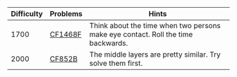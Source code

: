 | Difficulty | Problems | Hints |
| -------- | -------- | -------- |
| 1700 | [CF1468F](https://codeforces.com/problemset/problem/1468/F) | Think about the time when two persons make eye contact. Roll the time backwards. |
| 2000 | [CF852B](https://codeforces.com/problemset/problem/852/B) | The middle layers are pretty similar. Try solve them first. |